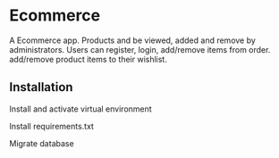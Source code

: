 # Ecommerce

A Ecommerce app. Products and be viewed, added and remove by administrators. Users can register, login, add/remove items from order. add/remove product items to their wishlist.

## Installation

Install and activate virtual environment

Install requirements.txt

Migrate database
